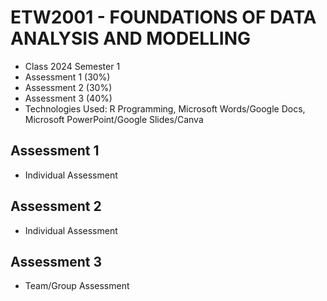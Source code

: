 # ETW2001 - FOUNDATIONS OF DATA ANALYSIS AND MODELLING 
- Class 2024 Semester 1
- Assessment 1 (30%)
- Assessment 2 (30%)
- Assessment 3 (40%)
- Technologies Used: R Programming, Microsoft Words/Google Docs, Microsoft PowerPoint/Google Slides/Canva

## Assessment 1
- Individual Assessment

## Assessment 2
- Individual Assessment

## Assessment 3
- Team/Group Assessment
